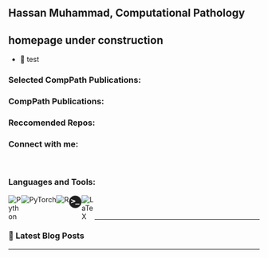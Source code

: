 ## Hassan Muhammad, Computational Pathology

## homepage under construction
- 🔭 test

### Selected CompPath Publications:

### CompPath Publications:

### Reccomended Repos:


### Connect with me:
<!-- 
[<img align="left" alt="ml_and_ml | Twitter" width="22px" src="https://cdn.jsdelivr.net/npm/simple-icons@v3/icons/twitter.svg" />][twitter]
[<img align="left" alt="ml_and_ml | LinkedIn" width="22px" src="https://cdn.jsdelivr.net/npm/simple-icons@v3/icons/linkedin.svg" />][linkedin]
[<img align="left" alt="ml_and_ml | Medium" height="22px" src="https://inceptum-stor.icons8.com/2RovVa2PJX3Q/medium.svg" />][medium]
[<img align="left" alt="ml_and_ml | Scholar" width="22px" src="https://e7.pngegg.com/pngimages/31/731/png-clipart-google-scholar-education-research-doctor-of-philosophy-scholar-s-logo-monochrome.png" />][scholar]
 -->

<br />

### Languages and Tools:

[<img align="left" alt="Python" width="26px" src="https://raw.githubusercontent.com/jmnote/z-icons/master/svg/python.svg" />][webdevplaylist]
[<img align="left" alt="PyTorch" height="26px" src="https://upload.wikimedia.org/wikipedia/commons/thumb/1/10/PyTorch_logo_icon.svg/512px-PyTorch_logo_icon.svg.png" />][webdevplaylist]
[<img align="left" alt="R" height="26px" src="https://raw.githubusercontent.com/jmnote/z-icons/master/svg/r.svg" />][webdevplaylist]
[<img align="left" alt="Terminal" width="26px" src="https://raw.githubusercontent.com/github/explore/80688e429a7d4ef2fca1e82350fe8e3517d3494d/topics/terminal/terminal.png" />][webdevplaylist]
[<img align="left" alt="LaTeX" width="26px" src="https://upload.wikimedia.org/wikipedia/commons/9/95/TeXShop_icon.png" />][webdevplaylist]


<br />
<br />

---

### 📕 Latest Blog Posts


---


[website]: https://codeSTACKr.com
[medium]: https://medium.com/@MLandML
[scholar]: https://scholar.google.com/citations?user=yc8l1kcAAAAJ&hl=en
[course]: http://vsCodeHero.com
[twitter]: https://twitter.com/hassan_CV_AI
[linkedin]: https://www.linkedin.com/in/hassan1949/
[webdevplaylist]: https://www.youtube.com/playlist?list=PLkwxH9e_vrAJ0WbEsFA9W3I1W-g_BTsbt
[jsplaylist]: https://www.youtube.com/playlist?list=PLkwxH9e_vrALRJKu7wfXby3MKeflhTu6B
[cssplaylist]: https://www.youtube.com/playlist?list=PLkwxH9e_vrALSdvZuEh6gqQdmDoDIoqz4
[reactplaylist]: https://www.youtube.com/playlist?list=PLkwxH9e_vrAK4TdffpxKY3QGyHCpxFcQ0
